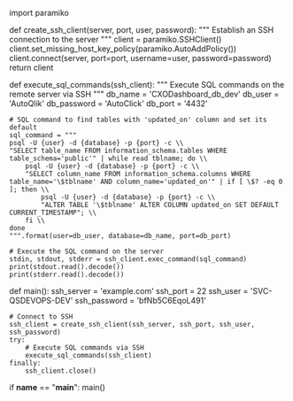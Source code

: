import paramiko

def create_ssh_client(server, port, user, password):
    """ Establish an SSH connection to the server """
    client = paramiko.SSHClient()
    client.set_missing_host_key_policy(paramiko.AutoAddPolicy())
    client.connect(server, port=port, username=user, password=password)
    return client

def execute_sql_commands(ssh_client):
    """ Execute SQL commands on the remote server via SSH """
    db_name = 'CXODashboard_db_dev'
    db_user = 'AutoQlik'
    db_password = 'AutoClick'
    db_port = '4432'

    # SQL command to find tables with 'updated_on' column and set its default
    sql_command = """
    psql -U {user} -d {database} -p {port} -c \\
    "SELECT table_name FROM information_schema.tables WHERE table_schema='public'" | while read tblname; do \\
        psql -U {user} -d {database} -p {port} -c \\
        "SELECT column_name FROM information_schema.columns WHERE table_name='\$tblname' AND column_name='updated_on'" | if [ \$? -eq 0 ]; then \\
            psql -U {user} -d {database} -p {port} -c \\
            "ALTER TABLE '\$tblname' ALTER COLUMN updated_on SET DEFAULT CURRENT_TIMESTAMP"; \\
        fi \\
    done
    """.format(user=db_user, database=db_name, port=db_port)

    # Execute the SQL command on the server
    stdin, stdout, stderr = ssh_client.exec_command(sql_command)
    print(stdout.read().decode())
    print(stderr.read().decode())

def main():
    ssh_server = 'example.com'
    ssh_port = 22
    ssh_user = 'SVC-QSDEVOPS-DEV'
    ssh_password = 'bfNb5C6EqoL491'

    # Connect to SSH
    ssh_client = create_ssh_client(ssh_server, ssh_port, ssh_user, ssh_password)
    try:
        # Execute SQL commands via SSH
        execute_sql_commands(ssh_client)
    finally:
        ssh_client.close()

if __name__ == "__main__":
    main()
